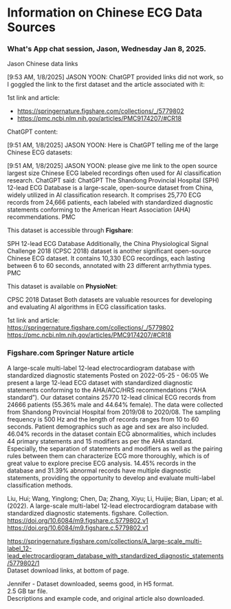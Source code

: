 # Information on Chinese ECG Data Sources

### What's App chat session, Jason, Wednesday Jan 8, 2025.  

Jason Chinese data links  

[9:53 AM, 1/8/2025] JASON YOON: ChatGPT provided links did not work, so I goggled the link to the first dataset and the article associated with it:

1st link and article:  
  * https://springernature.figshare.com/collections/_/5779802  
  * https://pmc.ncbi.nlm.nih.gov/articles/PMC9174207/#CR18  

ChatGPT content:  

[9:51 AM, 1/8/2025] JASON YOON: Here is ChatGPT telling me of the large Chinese ECG datasets:

[9:51 AM, 1/8/2025] JASON YOON: please give me link to the open source largest size Chinese ECG labeled recordings often used for AI classification research.
ChatGPT said:
ChatGPT
The Shandong Provincial Hospital (SPH) 12-lead ECG Database is a large-scale, open-source dataset from China, widely utilized in AI classification research. It comprises 25,770 ECG records from 24,666 patients, each labeled with standardized diagnostic statements conforming to the American Heart Association (AHA) recommendations. 
PMC

This dataset is accessible through **Figshare**:

SPH 12-lead ECG Database
Additionally, the China Physiological Signal Challenge 2018 (CPSC 2018) dataset is another significant open-source Chinese ECG dataset. It contains 10,330 ECG recordings, each lasting between 6 to 60 seconds, annotated with 23 different arrhythmia types. 
PMC

This dataset is available on **PhysioNet**:

CPSC 2018 Dataset
Both datasets are valuable resources for developing and evaluating AI algorithms in ECG classification tasks.

1st link and article:  
https://springernature.figshare.com/collections/_/5779802
https://pmc.ncbi.nlm.nih.gov/articles/PMC9174207/#CR18

### Figshare.com Springer Nature article   
A large-scale multi-label 12-lead electrocardiogram database with standardized diagnostic statements
Posted on 2022-05-25 - 06:05
We present a large 12-lead ECG dataset with standardized diagnostic statements conforming to the AHA/ACC/HRS recommendations (“AHA standard”). Our dataset contains 25770 12-lead clinical ECG records from 24666 patients (55.36% male and 44.64% female). The data were collected from Shandong Provincial Hospital from 2019/08 to 2020/08. The sampling frequency is 500 Hz and the length of records ranges from 10 to 60 seconds. Patient demographics such as age and sex are also included. 46.04% records in the dataset contain ECG abnormalities, which includes 44 primary statements and 15 modifiers as per the AHA standard. Especially, the separation of statements and modifiers as well as the pairing rules between them can characterize ECG more thoroughly, which is of great value to explore precise ECG analysis. 14.45% records in the database and 31.39% abnormal records have multiple diagnostic statements, providing the opportunity to develop and evaluate multi-label classification methods.

Liu, Hui; Wang, Yinglong; Chen, Da; Zhang, Xiyu; Li, Huijie; Bian, Lipan; et al. (2022). A large-scale multi-label 12-lead electrocardiogram database with standardized diagnostic statements. figshare. Collection. https://doi.org/10.6084/m9.figshare.c.5779802.v1  
https://doi.org/10.6084/m9.figshare.c.5779802.v1

https://springernature.figshare.com/collections/A_large-scale_multi-label_12-lead_electrocardiogram_database_with_standardized_diagnostic_statements/5779802/1  
Dataset download links, at bottom of page.  

Jennifer - Dataset downloaded, seems good, in H5 format.  
2.5 GB tar file.  
Descriptions and example code, and original article also downloaded.  


